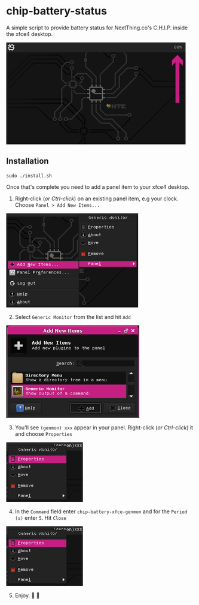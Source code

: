 # chip-battery-status

A simple script to provide battery status for 
NextThing.co's C.H.I.P. inside the xfce4 desktop.

![chip-battery-status xfce genmon preview](assets/chip-battery-genmon-preview.png)

## Installation
```
sudo ./install.sh
```

Once that's complete you need to add a panel item 
to your xfce4 desktop.

1. Right-click (_or Ctrl-click_) on an existing panel item,
e.g your clock. Choose `Panel > Add New Items...`

![xfce panel item setup #1](assets/chip-battery-genmon-setup-1.png)

2. Select `Generic Monitor` from the list and hit `Add`

![xfce panel item setup #2](assets/chip-battery-genmon-setup-2.png)

3. You'll see `(genmon) xxx` appear in your panel. Right-click 
(_or Ctrl-click_) it and choose `Properties`

![xfce panel item setup #3](assets/chip-battery-genmon-setup-3.png)

4. In the `Command` field enter `chip-battery-xfce-genmon` and
for the `Period (s)` enter `5`. Hit `Close`

![xfce panel item setup #3](assets/chip-battery-genmon-setup-3.png)

5. Enjoy. 🍹 🌴